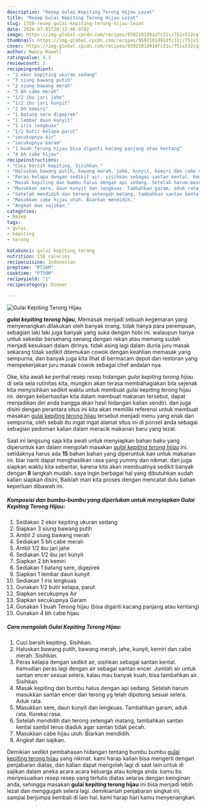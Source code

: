 ```yaml
---
description: "Resep Gulai Kepiting Terong Hijau Lezat"
title: "Resep Gulai Kepiting Terong Hijau Lezat"
slug: 1359-resep-gulai-kepiting-terong-hijau-lezat
date: 2020-07-01T20:12:46.070Z
image: https://img-global.cpcdn.com/recipes/9592101d91dfc31c/751x532cq70/gulai-kepiting-terong-hijau-foto-resep-utama.jpg
thumbnail: https://img-global.cpcdn.com/recipes/9592101d91dfc31c/751x532cq70/gulai-kepiting-terong-hijau-foto-resep-utama.jpg
cover: https://img-global.cpcdn.com/recipes/9592101d91dfc31c/751x532cq70/gulai-kepiting-terong-hijau-foto-resep-utama.jpg
author: Nancy Howell
ratingvalue: 4.3
reviewcount: 3
recipeingredient:
- "2 ekor kepiting ukuran sedang"
- "3 siung bawang putih"
- "2 siung bawang merah"
- "5 bh cabe merah"
- "1/2 ibu jari jahe"
- "1/2 ibu jari kunyit"
- "2 bh kemiri"
- "1 batang sere digeprek"
- "1 lembar daun kunyit"
- "1 iris lengkuas"
- "1/2 butir kelapa parut"
- "secukupnya Air"
- "secukupnya Garam"
- "1 buah Terong hijau bisa diganti kacang panjang atau kentang"
- "4 bh cabe hijau"
recipeinstructions:
- "Cuci bersih kepiting. Sisihkan."
- "Haluskan bawang putih, bawang merah, jahe, kunyit, kemiri dan cabe merah. Sisihkan."
- "Peras kelapa dengan sedikit air, sisihkan sebagai santan kental. Kemudian peras lagi dengan air sebagai santan encer. Jumlah air untuk santan encer sesuai selera, kalau mau banyak kuah, bisa tambahkan air. Sisihkan."
- "Masak kepiting dan bumbu halus dengan api sedang. Setelah harum masukkan santan encer dan terong yg telah dipotong sesuai selera. Aduk rata."
- "Masukkan sere, daun kunyit dan lengkuas. Tambahkan garam, aduk rata. Koreksi rasa."
- "Setelah mendidih dan terong setengah matang, tambahkan santan kental sambil terus diaduk agar santan tidak pecah."
- "Masukkan cabe hijau utuh. Biarkan mendidih."
- "Angkat dan sajikan."
categories:
- Resep
tags:
- gulai
- kepiting
- terong

katakunci: gulai kepiting terong 
nutrition: 150 calories
recipecuisine: Indonesian
preptime: "PT16M"
cooktime: "PT50M"
recipeyield: "1"
recipecategory: Dinner

---
```



![Gulai Kepiting Terong Hijau](https://img-global.cpcdn.com/recipes/9592101d91dfc31c/751x532cq70/gulai-kepiting-terong-hijau-foto-resep-utama.jpg)

<b><i>gulai kepiting terong hijau</i></b>, Memasak menjadi sebuah kegemaran yang menyenangkan dilakukan oleh banyak orang. tidak hanya para perempuan, sebagian laki laki juga banyak yang suka dengan hobi ini. walaupun hanya untuk sekedar bersenang senang dengan rekan atau memang sudah menjadi kesukaan dalam dirinya. tidak asing lagi dalam dunia juru masak sekarang tidak sedikit ditemukan cowok dengan keahlian memasak yang sempurna, dan banyak juga kita lihat di bermacam depot dan restoran yang mempekerjakan juru masak cowok sebagai chef andalan nya.

Oke, kita awali ke perihal resep resep hidangan <i>gulai kepiting terong hijau</i>. di sela sela rutinitas kita, mungkin akan terasa membahagiakan bila sejenak kita menyisihkan sedikit waktu untuk membuat gulai kepiting terong hijau ini. dengan keberhasilan kita dalam membuat makanan tersebut, dapat menjadikan diri anda bangga akan hasil hidangan kalian sendiri. dan juga disini dengan perantara situs ini kita akan memiliki referensi untuk membuat masakan <u>gulai kepiting terong hijau</u> tersebut menjadi menu yang enak dan sempurna, oleh sebab itu ingat ingat alamat situs ini di ponsel anda sebagai sebagian pedoman kalian dalam meracik makanan baru yang lezat.




Saat ini langsung saja kita awali untuk menyiapkan bahan baku yang diperuntuk kan dalam mengolah masakan <u><i>gulai kepiting terong hijau</i></u> ini. setidaknya harus ada <b>15</b> bahan bahan yang diperuntuk kan untuk makanan ini. biar nanti dapat menghasilkan rasa yang yummy dan nikmat. dan juga siapkan waktu kita sebentar, karena kita akan membuatnya sedikit banyak dengan <b>8</b> langkah mudah. saya ingin berbagai hal yang dibutuhkan sudah kalian siapkan disini, Baiklah mari kita proses dengan mencatat dulu bahan keperluan dibawah ini.

<!--inarticleads1-->

##### Komposisi dan bumbu-bumbu yang diperlukan untuk menyiapkan Gulai Kepiting Terong Hijau:

1. Sediakan 2 ekor kepiting ukuran sedang
1. Siapkan 3 siung bawang putih
1. Ambil 2 siung bawang merah
1. Sediakan 5 bh cabe merah
1. Ambil 1/2 ibu jari jahe
1. Sediakan 1/2 ibu jari kunyit
1. Siapkan 2 bh kemiri
1. Sediakan 1 batang sere, digeprek
1. Siapkan 1 lembar daun kunyit
1. Sediakan 1 iris lengkuas
1. Gunakan 1/2 butir kelapa, parut
1. Siapkan secukupnya Air
1. Siapkan secukupnya Garam
1. Gunakan 1 buah Terong hijau (bisa diganti kacang panjang atau kentang)
1. Gunakan 4 bh cabe hijau




<!--inarticleads2-->

##### Cara mengolah Gulai Kepiting Terong Hijau:

1. Cuci bersih kepiting. Sisihkan.
1. Haluskan bawang putih, bawang merah, jahe, kunyit, kemiri dan cabe merah. Sisihkan.
1. Peras kelapa dengan sedikit air, sisihkan sebagai santan kental. Kemudian peras lagi dengan air sebagai santan encer. Jumlah air untuk santan encer sesuai selera, kalau mau banyak kuah, bisa tambahkan air. Sisihkan.
1. Masak kepiting dan bumbu halus dengan api sedang. Setelah harum masukkan santan encer dan terong yg telah dipotong sesuai selera. Aduk rata.
1. Masukkan sere, daun kunyit dan lengkuas. Tambahkan garam, aduk rata. Koreksi rasa.
1. Setelah mendidih dan terong setengah matang, tambahkan santan kental sambil terus diaduk agar santan tidak pecah.
1. Masukkan cabe hijau utuh. Biarkan mendidih.
1. Angkat dan sajikan.




Demikian sedikit pembahasan hidangan tentang bumbu bumbu <u>gulai kepiting terong hijau</u> yang nikmat. kami harap kalian bisa mengerti dengan penjabaran diatas, dan kalian dapat mengolah lagi di saat lain untuk di sajikan dalam aneka acara acara keluarga atau kolega anda. kamu bs menyesuaikan resep resep yang tertulis diatas selaras dengan keinginan anda, sehingga masakan <b>gulai kepiting terong hijau</b> ini bisa menjadi lebih lezat dan menggugah selera lagi. demikianlah penjabaran singkat ini, sampai berjumpa kembali di lain hal. kami harap hari kamu menyenangkan.
